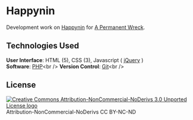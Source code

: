 # Happynin

Development work on [Happynin]("http://happynin.com/") for [A Permanent Wreck]("http://wrck.me/").

## Technologies Used
**User Interface**: HTML (5), CSS (3), Javascript ( [jQuery]("http://jquery.com/") )<br />
**Software**: [PHP]("http://php.net/")<br />
**Version Control**: [Git]("http://git-scm.com")<br />

## License
[![Creative Commons Attribution-NonCommercial-NoDerivs 3.0 Unported License logo](http://i.creativecommons.org/l/by-nc-nd/3.0/80x15.png "Creative Commons Attribution-NonCommercial-NoDerivs 3.0 Unported License")](license.md)<br />
Attribution-NonCommercial-NoDerivs CC BY-NC-ND
